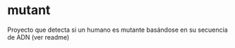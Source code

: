 # mutant
Proyecto que detecta si un humano es mutante basándose en su secuencia de ADN  (ver readme)

